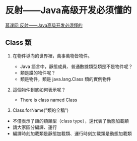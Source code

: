 # 反射——Java高级开发必须懂的

[慕课网 反射——Java高级开发必须懂的](http://www.imooc.com/learn/199)

## Class 類

1. 在物件導向的世界裡，萬事萬物皆物件。

   - Java 語言中，靜態成員、普通數據類型類是不是物件呢？
   - 類是誰的物件呢？
   - 類是物件，類是 java.lang.Class 類的實例物件

2. 這個物件到底如何表示呢？

   - There is class named Class

3. Class.forName("類的全稱")

 - 不僅表示了類的類類型（class type），還代表了動態加載類
 - 請大家區分編譯、運行
 - 編譯時刻加載類是靜態加載類、運行時刻加載類是動態加載類
